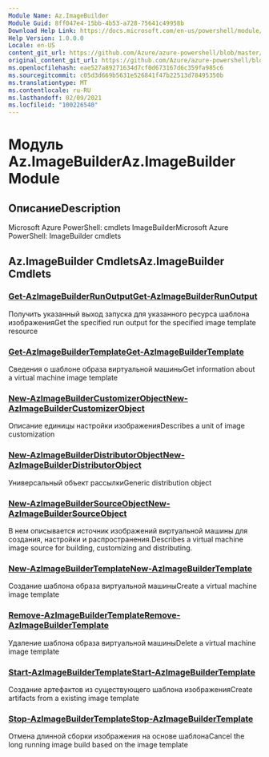 ```yaml
---
Module Name: Az.ImageBuilder
Module Guid: 8ff047e4-15bb-4b53-a728-75641c49958b
Download Help Link: https://docs.microsoft.com/en-us/powershell/module/az.imagebuilder
Help Version: 1.0.0.0
Locale: en-US
content_git_url: https://github.com/Azure/azure-powershell/blob/master/src/ImageBuilder/help/Az.ImageBuilder.md
original_content_git_url: https://github.com/Azure/azure-powershell/blob/master/src/ImageBuilder/help/Az.ImageBuilder.md
ms.openlocfilehash: eae527a89271634d7cf0d673167d6c359fa985c6
ms.sourcegitcommit: c05d3d669b5631e526841f47b22513d78495350b
ms.translationtype: MT
ms.contentlocale: ru-RU
ms.lasthandoff: 02/09/2021
ms.locfileid: "100226540"
---
```

# <span data-ttu-id="3e1b6-101">Модуль Az.ImageBuilder</span><span class="sxs-lookup"><span data-stu-id="3e1b6-101">Az.ImageBuilder Module</span></span>
## <span data-ttu-id="3e1b6-102">Описание</span><span class="sxs-lookup"><span data-stu-id="3e1b6-102">Description</span></span>
<span data-ttu-id="3e1b6-103">Microsoft Azure PowerShell: cmdlets ImageBuilder</span><span class="sxs-lookup"><span data-stu-id="3e1b6-103">Microsoft Azure PowerShell: ImageBuilder cmdlets</span></span>

## <span data-ttu-id="3e1b6-104">Az.ImageBuilder Cmdlets</span><span class="sxs-lookup"><span data-stu-id="3e1b6-104">Az.ImageBuilder Cmdlets</span></span>
### [<span data-ttu-id="3e1b6-105">Get-AzImageBuilderRunOutput</span><span class="sxs-lookup"><span data-stu-id="3e1b6-105">Get-AzImageBuilderRunOutput</span></span>](Get-AzImageBuilderRunOutput.md)
<span data-ttu-id="3e1b6-106">Получить указанный выход запуска для указанного ресурса шаблона изображения</span><span class="sxs-lookup"><span data-stu-id="3e1b6-106">Get the specified run output for the specified image template resource</span></span>

### [<span data-ttu-id="3e1b6-107">Get-AzImageBuilderTemplate</span><span class="sxs-lookup"><span data-stu-id="3e1b6-107">Get-AzImageBuilderTemplate</span></span>](Get-AzImageBuilderTemplate.md)
<span data-ttu-id="3e1b6-108">Сведения о шаблоне образа виртуальной машины</span><span class="sxs-lookup"><span data-stu-id="3e1b6-108">Get information about a virtual machine image template</span></span>

### [<span data-ttu-id="3e1b6-109">New-AzImageBuilderCustomizerObject</span><span class="sxs-lookup"><span data-stu-id="3e1b6-109">New-AzImageBuilderCustomizerObject</span></span>](New-AzImageBuilderCustomizerObject.md)
<span data-ttu-id="3e1b6-110">Описание единицы настройки изображения</span><span class="sxs-lookup"><span data-stu-id="3e1b6-110">Describes a unit of image customization</span></span>

### [<span data-ttu-id="3e1b6-111">New-AzImageBuilderDistributorObject</span><span class="sxs-lookup"><span data-stu-id="3e1b6-111">New-AzImageBuilderDistributorObject</span></span>](New-AzImageBuilderDistributorObject.md)
<span data-ttu-id="3e1b6-112">Универсальный объект рассылки</span><span class="sxs-lookup"><span data-stu-id="3e1b6-112">Generic distribution object</span></span>

### [<span data-ttu-id="3e1b6-113">New-AzImageBuilderSourceObject</span><span class="sxs-lookup"><span data-stu-id="3e1b6-113">New-AzImageBuilderSourceObject</span></span>](New-AzImageBuilderSourceObject.md)
<span data-ttu-id="3e1b6-114">В нем описывается источник изображений виртуальной машины для создания, настройки и распространения.</span><span class="sxs-lookup"><span data-stu-id="3e1b6-114">Describes a virtual machine image source for building, customizing and distributing.</span></span>

### [<span data-ttu-id="3e1b6-115">New-AzImageBuilderTemplate</span><span class="sxs-lookup"><span data-stu-id="3e1b6-115">New-AzImageBuilderTemplate</span></span>](New-AzImageBuilderTemplate.md)
<span data-ttu-id="3e1b6-116">Создание шаблона образа виртуальной машины</span><span class="sxs-lookup"><span data-stu-id="3e1b6-116">Create a virtual machine image template</span></span>

### [<span data-ttu-id="3e1b6-117">Remove-AzImageBuilderTemplate</span><span class="sxs-lookup"><span data-stu-id="3e1b6-117">Remove-AzImageBuilderTemplate</span></span>](Remove-AzImageBuilderTemplate.md)
<span data-ttu-id="3e1b6-118">Удаление шаблона образа виртуальной машины</span><span class="sxs-lookup"><span data-stu-id="3e1b6-118">Delete a virtual machine image template</span></span>

### [<span data-ttu-id="3e1b6-119">Start-AzImageBuilderTemplate</span><span class="sxs-lookup"><span data-stu-id="3e1b6-119">Start-AzImageBuilderTemplate</span></span>](Start-AzImageBuilderTemplate.md)
<span data-ttu-id="3e1b6-120">Создание артефактов из существующего шаблона изображения</span><span class="sxs-lookup"><span data-stu-id="3e1b6-120">Create artifacts from a existing image template</span></span>

### [<span data-ttu-id="3e1b6-121">Stop-AzImageBuilderTemplate</span><span class="sxs-lookup"><span data-stu-id="3e1b6-121">Stop-AzImageBuilderTemplate</span></span>](Stop-AzImageBuilderTemplate.md)
<span data-ttu-id="3e1b6-122">Отмена длинной сборки изображения на основе шаблона</span><span class="sxs-lookup"><span data-stu-id="3e1b6-122">Cancel the long running image build based on the image template</span></span>

